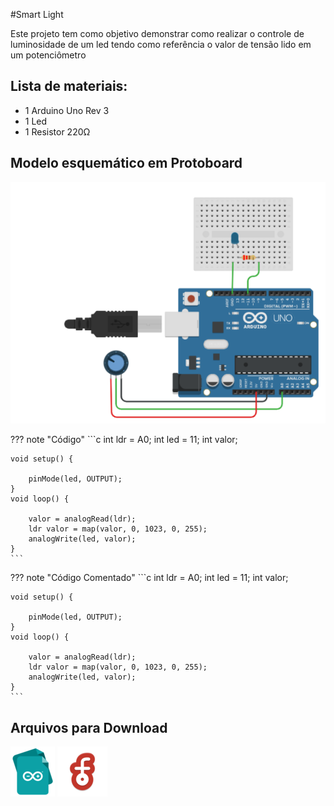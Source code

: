 #Smart Light

Este projeto tem como objetivo demonstrar como realizar o controle de luminosidade de um led tendo como referência o valor de tensão lido em um potenciômetro

## Lista de materiais:

 - 1 Arduino Uno Rev 3
 - 1 Led
 - 1 Resistor 220Ω

## Modelo esquemático em Protoboard

![Modelo esquemático](../arq/smartLight.png)

??? note "Código"
    ```c
    int ldr = A0;
    int led = 11;
    int valor; 

    void setup() {

        pinMode(led, OUTPUT); 
    }
    void loop() {

        valor = analogRead(ldr);
        ldr valor = map(valor, 0, 1023, 0, 255);
        analogWrite(led, valor);
    }
    ```

??? note "Código Comentado"
    ```c
    int ldr = A0;
    int led = 11;
    int valor; 

    void setup() {

        pinMode(led, OUTPUT); 
    }
    void loop() {

        valor = analogRead(ldr);
        ldr valor = map(valor, 0, 1023, 0, 255);
        analogWrite(led, valor);
    }
    ```

## Arquivos para Download

[![Arquivo ino](../arq/ino.png)](../arq/)          [![Arquivo fzz](../arq/fzz.png)](../arq/)